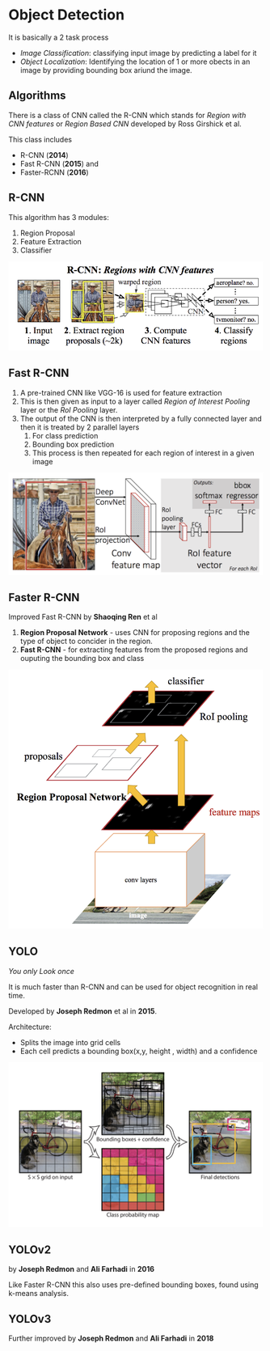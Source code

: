 # Object Detection

It is basically a 2 task process

* _Image Classification_: classifying input image by predicting a label for it
* _Object Localization_: Identifying the location of 1 or more obects in an image by providing bounding box ariund the image.

## Algorithms

There is a class of CNN called the R-CNN which stands for _Region with CNN features_ or _Region Based CNN_ developed by Ross Girshick et al.

This class includes

* R-CNN \(**2014**\)
* Fast R-CNN \(**2015**\) and 
* Faster-RCNN \(**2016**\)

## R-CNN

This algorithm has 3 modules:

1. Region Proposal
2. Feature Extraction
3. Classifier

![](../../../.gitbook/assets/r-cnn.png)

## Fast R-CNN

1. A pre-trained CNN like VGG-16 is used for feature extraction
2. This is then given as input to a layer called _Region of Interest Pooling_ layer or the _RoI Pooling_ layer. 
3. The output of the CNN is then interpreted by a fully connected layer and then it is treated by 2 parallel layers
   1. For class prediction
   2. Bounding box prediction
   3. This process is then repeated for each region of interest in a given image

![](../../../.gitbook/assets/fast_r_cnn.png)

## Faster R-CNN

Improved Fast R-CNN by **Shaoqing Ren** et al

1. **Region Proposal Network** - uses CNN for proposing regions and the type of object to concider in the region.
2. **Fast R-CNN** - for extracting features from the proposed regions and ouputing the bounding box and class

![](../../../.gitbook/assets/faster-r-cnn.png)

## YOLO

_You only Look once_

It is much faster than R-CNN and can be used for object recognition in real time.

Developed by **Joseph Redmon** et al in **2015**.

Architecture:

* Splits the image into grid cells
* Each cell predicts a bounding box\(x,y, height , width\) and a confidence

![](../../../.gitbook/assets/yolo.png)

## YOLOv2

by **Joseph Redmon** and **Ali Farhadi** in **2016**

Like Faster R-CNN this also uses pre-defined bounding boxes, found using k-means analysis.

## YOLOv3

Further improved by **Joseph Redmon** and **Ali Farhadi** in **2018**

